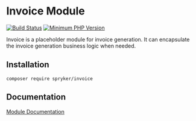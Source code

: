 # Invoice Module
[![Build Status](https://travis-ci.org/spryker/invoice.svg)](https://travis-ci.org/spryker/invoice)
[![Minimum PHP Version](https://img.shields.io/badge/php-%3E%3D%207.3-8892BF.svg)](https://php.net/)

Invoice is a placeholder module for invoice generation. It can encapsulate the invoice generation business logic when needed.

## Installation

```
composer require spryker/invoice
```

## Documentation

[Module Documentation](https://academy.spryker.com/developing_with_spryker/module_guide/modules.html)
